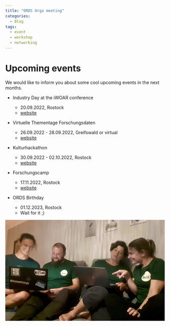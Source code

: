 ```yaml
---
title: "ORDS Orga meeting"
categories:
  - Blog
tags:
  - event
  - workshop
  - networking
---
```


# Upcoming events

We would like to inform you about some cool upcoming events in the next months.

* Industry Day at the iWOAR conference
  * 20.09.2022, Rostock
  * [website](https://www.informatik.uni-rostock.de/veranstaltungen/detailansicht-des-events/n/industry-day-2022/)

* Virtuelle Thementage Forschungsdaten
  * 26.09.2022 - 28.09.2022, Greifswald or virtual
  * [website](https://rz.uni-greifswald.de/dienste/studium-lehre/thementag-forschungsdaten-2022/)

* Kulturhackathon
  * 30.09.2022 - 02.10.2022, Rostock
  * [website](https://www.ub.uni-rostock.de/en/universitaetsbibliothek/aktuelles/veranstaltungen/detailansicht/kultur-hackathon-2022/)

* Forschungscamp
  * 17.11.2022, Rostock
  * [website](https://www.uni-rostock.de/forschung/forschungscamp/ueberblick/)

* ORDS Birthday
  * 01.12.2023, Rostock
  * Wait for it ;)

![2022_09_05_ordsmeeting.jpg](/assets/images/2022_09_05_ordsmeeting.jpg)

